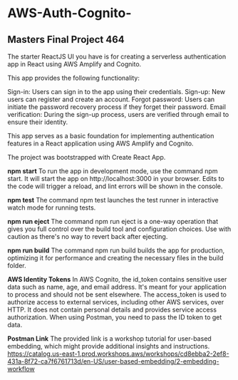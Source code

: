 # AWS-Auth-Cognito-

## Masters Final Project 464 ##

The starter ReactJS UI you have is for creating a serverless authentication app in React using AWS Amplify and Cognito. 

This app provides the following functionality:

Sign-in: Users can sign in to the app using their credentials.
Sign-up: New users can register and create an account.
Forgot password: Users can initiate the password recovery process if they forget their password.
Email verification: During the sign-up process, users are verified through email to ensure their identity.

This app serves as a basic foundation for implementing authentication features in a React application using AWS Amplify and Cognito.

The project was bootstrapped with Create React App.

**npm start**
To run the app in development mode, use the command npm start. It will start the app on http://localhost:3000 in your browser. Edits to the code will trigger a reload, and lint errors will be shown in the console.

**npm test**
The command npm test launches the test runner in interactive watch mode for running tests.

**npm run eject**
The command npm run eject is a one-way operation that gives you full control over the build tool and configuration choices. Use with caution as there's no way to revert back after ejecting.

**npm run build**
The command npm run build builds the app for production, optimizing it for performance and creating the necessary files in the build folder.

**AWS Identity Tokens**
In AWS Cognito, the id_token contains sensitive user data such as name, age, and email address. It's meant for your application to process and should not be sent elsewhere.
The access_token is used to authorize access to external services, including other AWS services, over HTTP. It does not contain personal details and provides service access authorization. When using Postman, you need to pass the ID token to get data.

**Postman Link**
The provided link is a workshop tutorial for user-based embedding, which might provide additional insights and instructions.
https://catalog.us-east-1.prod.workshops.aws/workshops/cd8ebba2-2ef8-431a-8f72-ca7f6761713d/en-US/user-based-embedding/2-embedding-workflow


